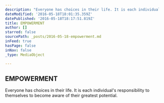 ```yaml
---
description: "Everyone has choices in their life. It is each individual's responsibility to themselves to become aware of their greatest potential."
dateModified: '2016-05-18T18:01:35.359Z'
datePublished: '2016-05-18T18:17:51.819Z'
title: EMPOWERMENT
author: []
starred: false
sourcePath: _posts/2016-05-18-empowerment.md
inFeed: true
hasPage: false
inNav: false
_type: MediaObject

---
```

<article style=""><h1>EMPOWERMENT</h1></article>

Everyone has choices in their life. It is each individual's responsibility to themselves to become aware of their greatest potential.